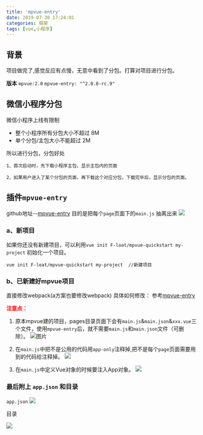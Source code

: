 ```yaml
---
title: 'mpvue-entry'
date: 2019-07-30 17:24:01
categories: 框架
tags: [vue,小程序]
---
```


<meta name="referrer" content="no-referrer" />

## 背景
项目做完了,感觉反应有点慢，无意中看到了分包。打算对项目进行分包。

**版本**
        `mpvue:2.0`
        `mpvue-entry: "^2.0.0-rc.9"`

## 微信小程序分包
 微信小程序上线有限制
 *  整个小程序所有分包大小不超过 8M
 * 单个分包/主包大小不能超过 2M

所以进行分包，分包好处

    1、首次启动时，先下载小程序主包，显示主包内的页面

    2、如果用户进入了某个分包的页面，再下载这个对应分包，下载完毕后，显示分包的页面。


## 插件`mpvue-entry`
github地址--[mpvue-entry](https://github.com/F-loat/mpvue-entry#%E5%8F%82%E6%95%B0)
目的是把每个`page`页面下的`main.js` 抽离出来
![](https://user-gold-cdn.xitu.io/2019/7/25/16c287162e1bdae2?w=917&h=518&f=png&s=115230)


### a、新项目
如果你还没有新建项目，可以利用`vue init F-loat/mpvue-quickstart my-project` 初始化一个项目。
```node
vue init F-loat/mpvue-quickstart my-project  //新建项目
```
### b、已新建好mpvue项目

直接修改webpack(a方案也要修改webpack)
具体如何修改： 参考[mpvue-entry](https://github.com/F-loat/mpvue-entry#%E5%8F%82%E6%95%B0)

<font color="red">**注意点：**</font>
1. 原本mpvue建的项目，pages目录页面下会有`main.js`&`main.json`&`xxx.vue`三个文件，使用`mpvue-entry`后，就不需要`main.js`和`main.json`文件（可删除）。
![图片](https://user-gold-cdn.xitu.io/2019/7/25/16c2869f97105ecc?w=441&h=107&f=png&s=5930)

2. 在`main.js`中把不是公用的代码用`app-only`注释掉,把不是每个`page`页面需要用到的代码给注释掉。
![](https://user-gold-cdn.xitu.io/2019/7/25/16c286a8523204ef?w=738&h=307&f=png&s=24943)

3. 在`main.js`中定义Vue对象的时候要注入App对象。
![](https://user-gold-cdn.xitu.io/2019/7/25/16c286e0e13261cf?w=950&h=570&f=png&s=55442)

### 最后附上 `app.json` 和目录
`app.json`
![](https://user-gold-cdn.xitu.io/2019/7/25/16c286ea2725c739?w=518&h=313&f=png&s=19364)

目录

![](https://user-gold-cdn.xitu.io/2019/7/25/16c28700bb2b5e29?w=268&h=319&f=png&s=12919)

